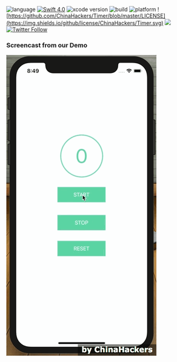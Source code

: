 ![language](https://img.shields.io/badge/language-swift-orange.svg)
[![Swift  4.0](https://img.shields.io/badge/swift-4.0.3+-blue.svg?style=flat)](https://developer.apple.com/swift/)
![xcode version](https://img.shields.io/badge/xcode-9+-green.svg)
![build](https://img.shields.io/appveyor/ci/gruntjs/grunt.svg)
![platform](https://img.shields.io/badge/platform-ios-lightgrey.svg)
![https://github.com/ChinaHackers/Timer/blob/master/LICENSE](https://img.shields.io/github/license/ChinaHackers/Timer.svg)
![](https://img.shields.io/github/stars/ChinaHackers/Timer.svg?style=social&label=Star)
[![Twitter Follow](https://img.shields.io/twitter/follow/LiuChuan_.svg?style=social)](https://twitter.com/LiuChuan_)

### Screencast from our Demo

![](https://github.com/ChinaHackers/Timer/raw/master/Timer/preview.gif)
